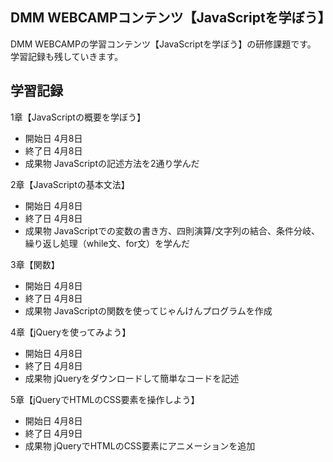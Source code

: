## DMM WEBCAMPコンテンツ【JavaScriptを学ぼう】
DMM WEBCAMPの学習コンテンツ【JavaScriptを学ぼう】の研修課題です。
学習記録も残していきます。

## 学習記録
1章【JavaScriptの概要を学ぼう】
- 開始日 4月8日
- 終了日 4月8日
- 成果物 JavaScriptの記述方法を2通り学んだ

2章【JavaScriptの基本文法】
- 開始日 4月8日
- 終了日 4月8日
- 成果物 JavaScriptでの変数の書き方、四則演算/文字列の結合、条件分岐、繰り返し処理（while文、for文）を学んだ

3章【関数】
- 開始日 4月8日
- 終了日 4月8日
- 成果物 JavaScriptの関数を使ってじゃんけんプログラムを作成

4章【jQueryを使ってみよう】
- 開始日 4月8日
- 終了日 4月8日
- 成果物 jQueryをダウンロードして簡単なコードを記述

5章【jQueryでHTMLのCSS要素を操作しよう】
- 開始日 4月8日
- 終了日 4月9日
- 成果物 jQueryでHTMLのCSS要素にアニメーションを追加
